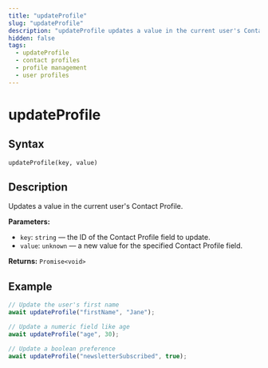 ```yaml
---
title: "updateProfile"
slug: "updateProfile"
description: "updateProfile updates a value in the current user's Contact Profile."
hidden: false
tags:
  - updateProfile
  - contact profiles
  - profile management
  - user profiles
---
```


# updateProfile

## Syntax
 
`updateProfile(key, value)`

## Description

Updates a value in the current user's Contact Profile.

**Parameters:**

- `key`: `string` — the ID of the Contact Profile field to update.
- `value`: `unknown` — a new value for the specified Contact Profile field.

**Returns:** `Promise<void>`

## Example

```js
// Update the user's first name
await updateProfile("firstName", "Jane");

// Update a numeric field like age
await updateProfile("age", 30);

// Update a boolean preference
await updateProfile("newsletterSubscribed", true);
```

